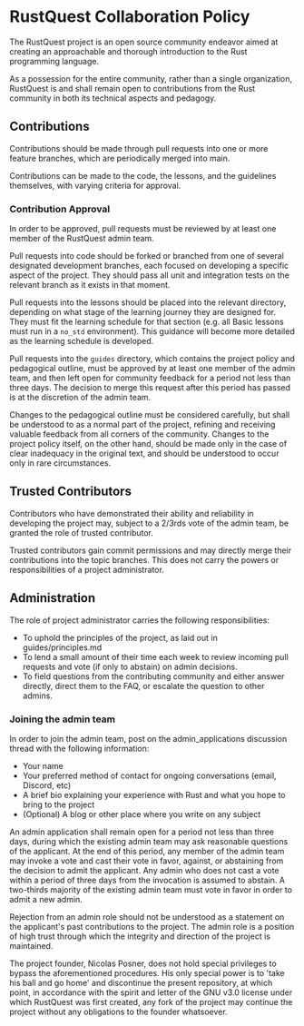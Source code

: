 # RustQuest Collaboration Policy

The RustQuest project is an open source community endeavor aimed at creating an approachable and thorough introduction to the Rust programming language. 

As a possession for the entire community, rather than a single organization, RustQuest is and shall remain open to contributions from the Rust community in both its technical aspects and pedagogy.

## Contributions

Contributions should be made through pull requests into one or more feature branches, which are periodically merged into main. 

Contributions can be made to the code, the lessons, and the guidelines themselves, with varying criteria for approval.

### Contribution Approval

In order to be approved, pull requests must be reviewed by at least one member of the RustQuest admin team. 

Pull requests into code should be forked or branched from one of several designated development branches, each focused on developing a specific aspect of the project. They should pass all unit and integration tests on the relevant branch as it exists in that moment.

Pull requests into the lessons should be placed into the relevant directory, depending on what stage of the learning journey they are designed for. They must fit the learning schedule for that section (e.g. all Basic lessons must run in a `no_std` environment). This guidance will become more detailed as the learning schedule is developed.

Pull requests into the `guides` directory, which contains the project policy and pedagogical outline, must be approved by at least one member of the admin team, and then left open for community feedback for a period not less than three days. The decision to merge this request after this period has passed is at the discretion of the admin team. 

Changes to the pedagogical outline must be considered carefully, but shall be understood to as a normal part of the project, refining and receiving valuable feedback from all corners of the community. Changes to the project policy itself, on the other hand, should be made only in the case of clear inadequacy in the original text, and should be understood to occur only in rare circumstances.

## Trusted Contributors
Contributors who have demonstrated their ability and reliability in developing the project may, subject to a 2/3rds vote of the admin team, be granted the role of trusted contributor. 

Trusted contributors gain commit permissions and may directly merge their contributions into the topic branches. This does not carry the powers or responsibilities of a project administrator.

## Administration

The role of project administrator carries the following responsibilities:
 - To uphold the principles of the project, as laid out in guides/principles.md
 - To lend a small amount of their time each week to review incoming pull requests and vote (if only to abstain) on admin decisions.
 - To field questions from the contributing community and either answer directly, direct them to the FAQ, or escalate the question to other admins.

### Joining the admin team

In order to join the admin team, post on the admin_applications discussion thread with the following information:
 - Your name
 - Your preferred method of contact for ongoing conversations (email, Discord, etc)
 - A brief bio explaining your experience with Rust and what you hope to bring to the project
 - (Optional) A blog or other place where you write on any subject

An admin application shall remain open for a period not less than three days, during which the existing admin team may ask reasonable questions of the applicant. At the end of this period, any member of the admin team may invoke a vote and cast their vote in favor, against, or abstaining from the decision to admit the applicant. Any admin who does not cast a vote within a period of three days from the invocation is assumed to abstain. A two-thirds majority of the existing admin team must vote in favor in order to admit a new admin.

Rejection from an admin role should not be understood as a statement on the applicant's past contributions to the project. The admin role is a position of high trust through which the integrity and direction of the project is maintained.

The project founder, Nicolas Posner, does not hold special privileges to bypass the aforementioned procedures. His only special power is to 'take his ball and go home' and discontinue the present repository, at which point, in accordance with the spirit and letter of the GNU v3.0 license under which RustQuest was first created, any fork of the project may continue the project without any obligations to the founder whatsoever.


